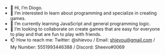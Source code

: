 - 👋 Hi, I’m Diogo.
- 👀 I’m interested in learn about programming and specialize in creating games.
- 🌱 I’m currently learning JavaScript and general programming logic.
- 💞️ I’m looking to collaborate on create games that are easy for everyone to play and that are fun to play with friends.
- 📫 How to reach me:
Twitter: @shievou / Email: shievou@gmail.com /
My Number: 5551993446388 / Discord: Sheevo#0069
